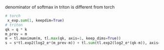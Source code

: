 denominator of softmax in triton is different from torch
```python
# torch
 x_exp.sum(1, keepdim=True)
# triton
qk = q * k
m_prev = m
m = tl.maximum(m, tl.max(qk, axis=1, keep_dims=True))
s = s*tl.exp2(log2_e*(m_prev-m)) + tl.sum(tl.exp2(log2_e*(qk-m)), axis=1, keep_dims=True)
```

